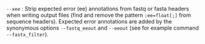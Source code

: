 `--xee`
: Strip expected error (ee) annotations from fastq or fasta headers
  when writing output files (find and remove the pattern
  `;ee=float[;]` from sequence headers). Expected error annotations
  are added by the synonymous options `--fastq_eeout` and `--eeout`
  (see for example command `--fastx_filter`).
